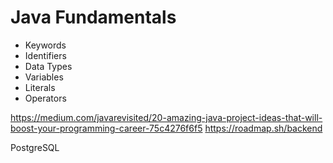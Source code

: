 # Java Fundamentals

- Keywords
- Identifiers 
- Data Types
- Variables 
- Literals
- Operators


https://medium.com/javarevisited/20-amazing-java-project-ideas-that-will-boost-your-programming-career-75c4276f6f5
https://roadmap.sh/backend

PostgreSQL
